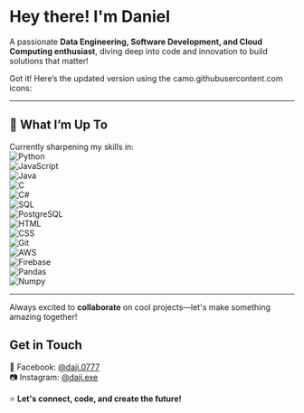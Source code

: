 # Hey there! I'm Daniel    

A passionate **Data Engineering, Software Development, and Cloud Computing enthusiast**, diving deep into code and innovation to build solutions that matter!  

Got it! Here’s the updated version using the camo.githubusercontent.com icons:  

---

## 🌟 **What I’m Up To**  
Currently sharpening my skills in:  
![Python](https://camo.githubusercontent.com/4c446db51b83bad7351c3e992936fd6e9414bdebda25927d0699ea48c432e558/68747470733a2f2f696d672e736869656c64732e696f2f62616467652f507974686f6e2d2532333432423841432e7376673f7374796c653d666c6174266c6f676f3d707974686f6e266c6f676f436f6c6f723d7768697465)  
![JavaScript](https://camo.githubusercontent.com/4c446db51b83bad7351c3e992936fd6e9414bdebda25927d0699ea48c432e558/68747470733a2f2f696d672e736869656c64732e696f2f62616467652f4a6176617363726970742d2532334637444631452e7376673f7374796c653d666c6174266c6f676f3d6a617661736372697074266c6f676f436f6c6f723d626c61636b)  
![Java](https://camo.githubusercontent.com/4c446db51b83bad7351c3e992936fd6e9414bdebda25927d0699ea48c432e558/68747470733a2f2f696d672e736869656c64732e696f2f62616467652f4a6176612d2532333030373339362e7376673f7374796c653d666c6174266c6f676f3d6a617661266c6f676f436f6c6f723d7768697465)  
![C](https://camo.githubusercontent.com/4c446db51b83bad7351c3e992936fd6e9414bdebda25927d0699ea48c432e558/68747470733a2f2f696d672e736869656c64732e696f2f62616467652f432d2532334138423943432e7376673f7374796c653d666c6174266c6f676f3d63266c6f676f436f6c6f723d626c61636b)  
![C#](https://camo.githubusercontent.com/4c446db51b83bad7351c3e992936fd6e9414bdebda25927d0699ea48c432e558/68747470733a2f2f696d672e736869656c64732e696f2f62616467652f432532332d2532333233393132302e7376673f7374796c653d666c6174266c6f676f3d632d7368617270266c6f676f436f6c6f723d7768697465)  
![SQL](https://camo.githubusercontent.com/4c446db51b83bad7351c3e992936fd6e9414bdebda25927d0699ea48c432e558/68747470733a2f2f696d672e736869656c64732e696f2f62616467652f53514c2d2532333038413646462e7376673f7374796c653d666c6174266c6f676f3d6d6963726f736f66742d73716c2d736572766572266c6f676f436f6c6f723d7768697465)  
![PostgreSQL](https://camo.githubusercontent.com/4c446db51b83bad7351c3e992936fd6e9414bdebda25927d0699ea48c432e558/68747470733a2f2f696d672e736869656c64732e696f2f62616467652f506f737467726553514c2d2532333432413633372e7376673f7374796c653d666c6174266c6f676f3d706f737467726573716c266c6f676f436f6c6f723d7768697465)  
![HTML](https://camo.githubusercontent.com/4c446db51b83bad7351c3e992936fd6e9414bdebda25927d0699ea48c432e558/68747470733a2f2f696d672e736869656c64732e696f2f62616467652f48544d4c2d2532334533344632362e7376673f7374796c653d666c6174266c6f676f3d68746d6c35266c6f676f436f6c6f723d7768697465)  
![CSS](https://camo.githubusercontent.com/4c446db51b83bad7351c3e992936fd6e9414bdebda25927d0699ea48c432e558/68747470733a2f2f696d672e736869656c64732e696f2f62616467652f4353532d2532333135373242362e7376673f7374796c653d666c6174266c6f676f3d63737333266c6f676f436f6c6f723d7768697465)  
![Git](https://camo.githubusercontent.com/4c446db51b83bad7351c3e992936fd6e9414bdebda25927d0699ea48c432e558/68747470733a2f2f696d672e736869656c64732e696f2f62616467652f4769742d2532334630353033322e7376673f7374796c653d666c6174266c6f676f3d676974266c6f676f436f6c6f723d7768697465)  
![AWS](https://camo.githubusercontent.com/4c446db51b83bad7351c3e992936fd6e9414bdebda25927d0699ea48c432e558/68747470733a2f2f696d672e736869656c64732e696f2f62616467652f4157532d2532334646393930302e7376673f7374796c653d666c6174266c6f676f3d616d617a6f6e617773266c6f676f436f6c6f723d7768697465)  
![Firebase](https://camo.githubusercontent.com/4c446db51b83bad7351c3e992936fd6e9414bdebda25927d0699ea48c432e558/68747470733a2f2f696d672e736869656c64732e696f2f62616467652f46697265626173652d2532334646374430302e7376673f7374796c653d666c6174266c6f676f3d6669726562617365266c6f676f436f6c6f723d7768697465)  
![Pandas](https://camo.githubusercontent.com/4c446db51b83bad7351c3e992936fd6e9414bdebda25927d0699ea48c432e558/68747470733a2f2f696d672e736869656c64732e696f2f62616467652f50616e6461732d2532333233363739312e7376673f7374796c653d666c6174266c6f676f3d70616e646173266c6f676f436f6c6f723d7768697465)  
![Numpy](https://camo.githubusercontent.com/4c446db51b83bad7351c3e992936fd6e9414bdebda25927d0699ea48c432e558/68747470733a2f2f696d672e736869656c64732e696f2f62616467652f4e756d70792d2532333030334632412e7376673f7374796c653d666c6174266c6f676f3d6e756d7079266c6f676f436f6c6f723d7768697465)  

---
  
Always excited to **collaborate** on cool projects—let's make something amazing together!

## **Get in Touch**  
📘 Facebook: [@daji.0777](https://facebook.com/daji.0777)  
📷 Instagram: [@daji.exe](https://instagram.com/daji.exe)  

⭐ **Let's connect, code, and create the future!**  
